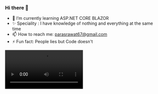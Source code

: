 

### Hi there 👋
- 🌱 I’m currently learning ASP.NET CORE BLAZOR
- ✨ Speciality : I have knowledge of nothing and everything at the same time
- 📫 How to reach me: parasrawat67@gmail.com
- ⚡ Fun fact: People lies but Code doesn't

<video src="https://user-images.githubusercontent.com/43989710/122663331-3c8c9a80-d1b7-11eb-9d23-feac455b4cea.mp4" data-canonical-src="https://user-images.githubusercontent.com/43989710/122663331-3c8c9a80-d1b7-11eb-9d23-feac455b4cea.mp4" controls="controls"  class="d-block rounded-bottom-2 width-fit" style="max-height:640px; max-width:16rem;">
</video>

<!--
**parasrawat007/parasrawat007** is a ✨ _special_ ✨ repository because its `README.md` (this file) appears on your GitHub profile.

Here are some ideas to get you started:

- 🔭 I’m currently working on ...
- 🌱 I’m currently learning ...
- 👯 I’m looking to collaborate on ...
- 🤔 I’m looking for help with ...
- 💬 Ask me about ...
- 📫 How to reach me: ...
- 😄 Pronouns: ...
- ⚡ Fun fact: ...
-->
